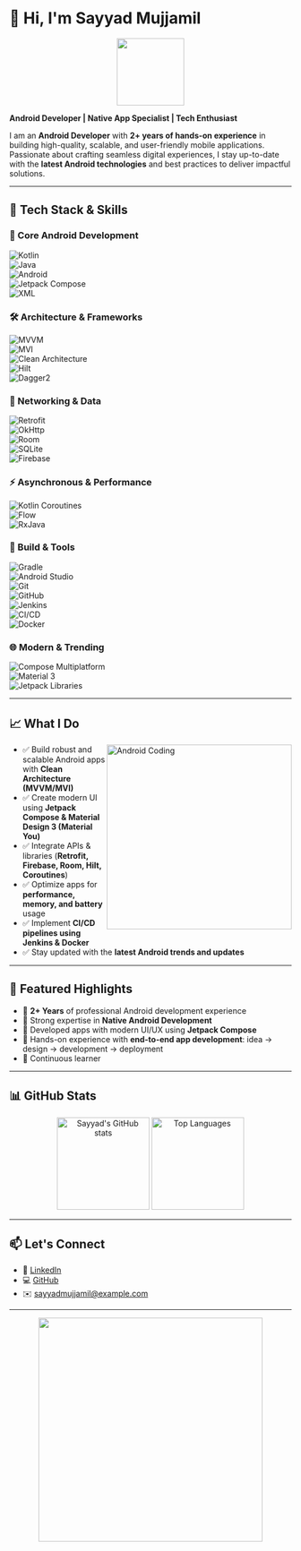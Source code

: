 # 👋 Hi, I'm Sayyad Mujjamil  

<p align="center">
  <!-- Simple Header GIF -->
  <img src="https://media.giphy.com/media/WFZvB7VIXBgiz3oDXE/giphy.gif" width="120px" height="120px" />
</p>  

**Android Developer | Native App Specialist | Tech Enthusiast**  

I am an **Android Developer** with **2+ years of hands-on experience** in building high-quality, scalable, and user-friendly mobile applications. Passionate about crafting seamless digital experiences, I stay up-to-date with the **latest Android technologies** and best practices to deliver impactful solutions.  

---

## 🔧 Tech Stack & Skills  

### 🚀 Core Android Development  
![Kotlin](https://img.shields.io/badge/Kotlin-7F52FF?style=for-the-badge)  
![Java](https://img.shields.io/badge/Java-ED8B00?style=for-the-badge)  
![Android](https://img.shields.io/badge/Android-3DDC84?style=for-the-badge)  
![Jetpack Compose](https://img.shields.io/badge/Jetpack%20Compose-4285F4?style=for-the-badge)  
![XML](https://img.shields.io/badge/XML-FF6600?style=for-the-badge)  

### 🛠 Architecture & Frameworks  
![MVVM](https://img.shields.io/badge/MVVM-02569B?style=for-the-badge)  
![MVI](https://img.shields.io/badge/MVI-009688?style=for-the-badge)  
![Clean Architecture](https://img.shields.io/badge/Clean%20Architecture-673AB7?style=for-the-badge)  
![Hilt](https://img.shields.io/badge/Hilt-D00000?style=for-the-badge)  
![Dagger2](https://img.shields.io/badge/Dagger2-FF6F00?style=for-the-badge)  

### 📡 Networking & Data  
![Retrofit](https://img.shields.io/badge/Retrofit-0091EA?style=for-the-badge)  
![OkHttp](https://img.shields.io/badge/OkHttp-607D8B?style=for-the-badge)  
![Room](https://img.shields.io/badge/Room-FFB300?style=for-the-badge)  
![SQLite](https://img.shields.io/badge/SQLite-07405E?style=for-the-badge)  
![Firebase](https://img.shields.io/badge/Firebase-FFCA28?style=for-the-badge)  

### ⚡ Asynchronous & Performance  
![Kotlin Coroutines](https://img.shields.io/badge/Coroutines-0095D5?style=for-the-badge)  
![Flow](https://img.shields.io/badge/Flow-03A9F4?style=for-the-badge)  
![RxJava](https://img.shields.io/badge/RxJava-B7178C?style=for-the-badge)  

### 🔧 Build & Tools  
![Gradle](https://img.shields.io/badge/Gradle-02303A?style=for-the-badge)  
![Android Studio](https://img.shields.io/badge/Android%20Studio-3DDC84?style=for-the-badge)  
![Git](https://img.shields.io/badge/Git-F05032?style=for-the-badge)  
![GitHub](https://img.shields.io/badge/GitHub-181717?style=for-the-badge)  
![Jenkins](https://img.shields.io/badge/Jenkins-D33833?style=for-the-badge)  
![CI/CD](https://img.shields.io/badge/CI%2FCD-4285F4?style=for-the-badge)  
![Docker](https://img.shields.io/badge/Docker-2496ED?style=for-the-badge)  

### 🌐 Modern & Trending  
![Compose Multiplatform](https://img.shields.io/badge/Compose%20Multiplatform-4285F4?style=for-the-badge)  
![Material 3](https://img.shields.io/badge/Material%20You-6200EE?style=for-the-badge)  
![Jetpack Libraries](https://img.shields.io/badge/Jetpack%20Libraries-4285F4?style=for-the-badge)  

---

## 📈 What I Do  

<img align="right" alt="Android Coding" width="330" src="https://media.giphy.com/media/Ll22OhMLAlVDb8UQWe/giphy.gif" />  

- ✅ Build robust and scalable Android apps with **Clean Architecture (MVVM/MVI)**  
- ✅ Create modern UI using **Jetpack Compose & Material Design 3 (Material You)**  
- ✅ Integrate APIs & libraries (**Retrofit, Firebase, Room, Hilt, Coroutines**)  
- ✅ Optimize apps for **performance, memory, and battery** usage  
- ✅ Implement **CI/CD pipelines using Jenkins & Docker**  
- ✅ Stay updated with the **latest Android trends and updates**  

---

## 🌟 Featured Highlights  

- 🔹 **2+ Years** of professional Android development experience  
- 🔹 Strong expertise in **Native Android Development**  
- 🔹 Developed apps with modern UI/UX using **Jetpack Compose**  
- 🔹 Hands-on experience with **end-to-end app development**: idea → design → development → deployment  
- 🔹 Continuous learner  

---

## 📊 GitHub Stats  

<p align="center">
  <img src="https://github-readme-stats.vercel.app/api?username=yourgithubusername&show_icons=true&theme=tokyonight" alt="Sayyad's GitHub stats" height="165"/>
  <img src="https://github-readme-stats.vercel.app/api/top-langs/?username=yourgithubusername&layout=compact&theme=tokyonight" alt="Top Languages" height="165"/>
</p>  

---

## 📫 Let's Connect  

- 💼 [LinkedIn](https://www.linkedin.com/in/sayyad-mujjamil-048945189/)  
- 💻 [GitHub](https://github.com/)  
- ✉️ sayyadmujjamil@example.com  

---

<p align="center">
  <!-- Clean Footer Banner -->
  <img src="https://developer.android.com/images/social/android-developers.png" width="400px"/>
</p>  
